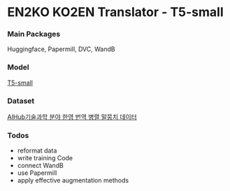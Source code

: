 # EN2KO KO2EN Translator - T5-small

### Main Packages  
Huggingface, Papermill, DVC, WandB

### Model  
[T5-small](https://huggingface.co/t5-small)

### Dataset  
[AIHub기술과학 분야 한영 번역 병렬 말뭉치 데이터](https://aihub.or.kr/aihubdata/data/view.do?currMenu=115&topMenu=100&aihubDataSe=realm&dataSetSn=71266)

### Todos  
- reformat data
- write training Code
- connect WandB
- use Papermill
- apply effective augmentation methods